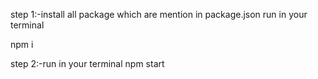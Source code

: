 
step 1:-install all package which are mention in package.json 
run in your terminal

npm i

step 2:-run in your terminal 
npm start
